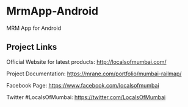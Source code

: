 # MrmApp-Android
MRM App for Android


## Project Links

Official Website for latest products:
http://localsofmumbai.com/

Project Documentation:
https://mrane.com/portfolio/mumbai-railmap/

Facebook Page:
https://www.facebook.com/localsofmumbai

Twitter #LocalsOfMumbai:
https://twitter.com/LocalsOfMumbai
